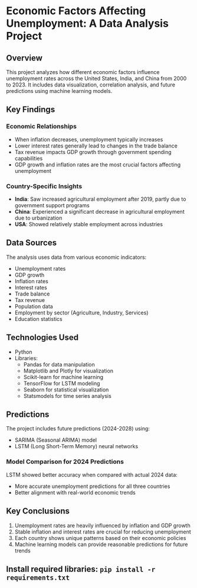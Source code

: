
# Economic Factors Affecting Unemployment: A Data Analysis Project

## Overview
This project analyzes how different economic factors influence unemployment rates across the United States, India, and China from 2000 to 2023. It includes data visualization, correlation analysis, and future predictions using machine learning models.

## Key Findings

### Economic Relationships
- When inflation decreases, unemployment typically increases
- Lower interest rates generally lead to changes in the trade balance
- Tax revenue impacts GDP growth through government spending capabilities
- GDP growth and inflation rates are the most crucial factors affecting unemployment

### Country-Specific Insights
- **India**: Saw increased agricultural employment after 2019, partly due to government support programs
- **China**: Experienced a significant decrease in agricultural employment due to urbanization
- **USA**: Showed relatively stable employment across industries

## Data Sources
The analysis uses data from various economic indicators:
- Unemployment rates
- GDP growth
- Inflation rates
- Interest rates
- Trade balance
- Tax revenue
- Population data
- Employment by sector (Agriculture, Industry, Services)
- Education statistics

## Technologies Used
- Python
- Libraries:
  - Pandas for data manipulation
  - Matplotlib and Plotly for visualization
  - Scikit-learn for machine learning
  - TensorFlow for LSTM modeling
  - Seaborn for statistical visualization
  - Statsmodels for time series analysis

## Predictions
The project includes future predictions (2024-2028) using:
- SARIMA (Seasonal ARIMA) model
- LSTM (Long Short-Term Memory) neural networks

### Model Comparison for 2024 Predictions
LSTM showed better accuracy when compared with actual 2024 data:
- More accurate unemployment predictions for all three countries
- Better alignment with real-world economic trends

## Key Conclusions
1. Unemployment rates are heavily influenced by inflation and GDP growth
2. Stable inflation and interest rates are crucial for reducing unemployment
3. Each country shows unique patterns based on their economic policies
4. Machine learning models can provide reasonable predictions for future trends


## Install required libraries: `pip install -r requirements.txt`


